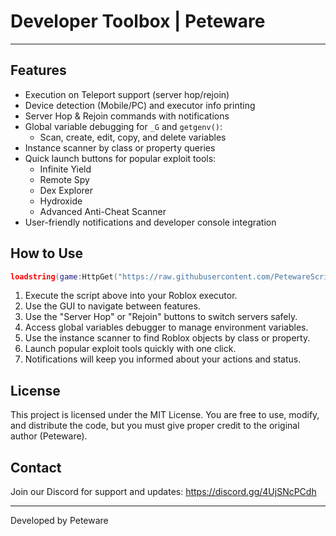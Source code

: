 # Developer Toolbox | Peteware

---

## Features

- Execution on Teleport support (server hop/rejoin)  
- Device detection (Mobile/PC) and executor info printing  
- Server Hop & Rejoin commands with notifications  
- Global variable debugging for `_G` and `getgenv()`:
  - Scan, create, edit, copy, and delete variables  
- Instance scanner by class or property queries  
- Quick launch buttons for popular exploit tools:
  - Infinite Yield  
  - Remote Spy  
  - Dex Explorer  
  - Hydroxide  
  - Advanced Anti-Cheat Scanner  
- User-friendly notifications and developer console integration  

## How to Use

```lua
loadstring(game:HttpGet("https://raw.githubusercontent.com/PetewareScripts/Developers-Toolbox-Peteware/refs/heads/main/main.lua",true))()
```

1. Execute the script above into your Roblox executor.  
2. Use the GUI to navigate between features.  
3. Use the "Server Hop" or "Rejoin" buttons to switch servers safely.  
4. Access global variables debugger to manage environment variables.  
5. Use the instance scanner to find Roblox objects by class or property.  
6. Launch popular exploit tools quickly with one click.  
7. Notifications will keep you informed about your actions and status.

## License

This project is licensed under the MIT License.
You are free to use, modify, and distribute the code, but you must give proper credit to the original author (Peteware).

## Contact

Join our Discord for support and updates:
https://discord.gg/4UjSNcPCdh

---

Developed by Peteware
